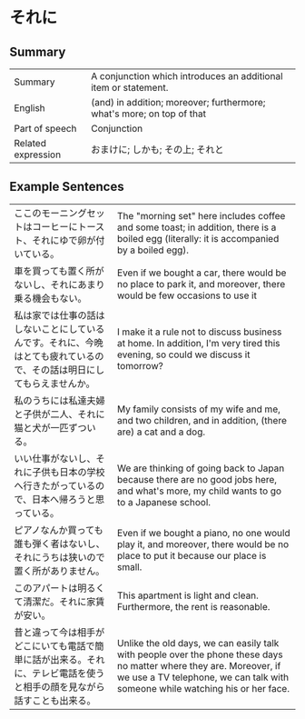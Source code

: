 # それに

## Summary

<table><tr>   <td>Summary</td>   <td>A conjunction which introduces an additional item or statement.</td></tr><tr>   <td>English</td>   <td>(and) in addition; moreover; furthermore; what's more; on top of that</td></tr><tr>   <td>Part of speech</td>   <td>Conjunction</td></tr><tr>   <td>Related expression</td>   <td>おまけに; しかも; その上; それと</td></tr></table>

## Example Sentences

<table><tr>   <td>ここのモーニングセットはコーヒーにトースト、それにゆで卵が付いている。</td>   <td>The &quot;morning set&quot; here includes coffee and some toast; in addition, there is a boiled egg (literally: it is accompanied by a boiled egg).</td></tr><tr>   <td>車を買っても置く所がないし、それにあまり乗る機会もない。</td>   <td>Even if we bought a car, there would be no place to park it, and moreover, there would be few occasions to use it</td></tr><tr>   <td>私は家では仕事の話はしないことにしているんです。それに、今晩はとても疲れているので、その話は明日にしてもらえませんか。</td>   <td>I make it a rule not to discuss business at home. In addition, I'm very tired this evening, so could we discuss it tomorrow?</td></tr><tr>   <td>私のうちには私達夫婦と子供が二人、それに猫と犬が一匹ずついる。</td>   <td>My family consists of my wife and me, and two children, and in addition, (there are) a cat and a dog.</td></tr><tr>   <td>いい仕事がないし、それに子供も日本の学校へ行きたがっているので、日本へ帰ろうと思っている。</td>   <td>We are thinking of going back to Japan because there are no good jobs here, and what's more, my child wants to go to a Japanese school.</td></tr><tr>   <td>ピアノなんか買っても誰も弾く者はないし、それにうちは狭いので置く所がありません。</td>   <td>Even if we bought a piano, no one would play it, and moreover, there would be no place to put it because our place is small.</td></tr><tr>   <td>このアパートは明るくて清潔だ。それに家賃が安い。</td>   <td>This apartment is light and clean. Furthermore, the rent is reasonable.</td></tr><tr>   <td>昔と違って今は相手がどこにいても電話で簡単に話が出来る。それに、テレビ電話を使うと相手の顔を見ながら話すことも出来る。</td>   <td>Unlike the old days, we can easily talk with people over the phone these days no matter where they are. Moreover, if we use a TV telephone, we can talk with someone while watching his or her face.</td></tr></table>

